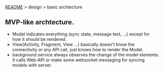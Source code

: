 [README](README.md) > design > basic archtecture

## MVP-like archtecture.

* Model indicates everything (sync state, message text, ...) except for how it should be rendered.
* View(Activity, Fragment, View ...) basically doesn't know the connectivity or any API call, just knows how to render the Model.
* background service always observes the change of the model elements. It calls Web-API or make some websocket messaging for syncing models with server.

